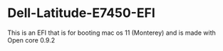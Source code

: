 # Dell-Latitude-E7450-EFI
This is an EFI that is for booting mac os 11 (Monterey) and is made with Open core 0.9.2
